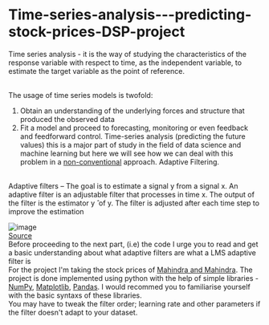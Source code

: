 # Time-series-analysis---predicting-stock-prices-DSP-project


Time series analysis - it is the way of studying the characteristics of the response variable with respect to time, as the independent variable, to estimate the target variable as the point of reference.

<br/>The usage of time series models is twofold:
1.	Obtain an understanding of the underlying forces and structure that produced the observed data
2.	Fit a model and proceed to forecasting, monitoring or even feedback and feedforward control.
Time-series analysis (predicting the future values) this is a major part of study in the field of data science and machine learning but here we will see how we can deal with this problem in a [non-conventional](https://towardsdatascience.com/adaptive-filtering-in-stock-market-prediction-2db9ad7ae7f9) approach. Adaptive Filtering.

<br/> Adaptive filters – The goal is to estimate a signal y from a signal x. An adaptive filter is an adjustable filter that processes in time x. The output of the filter is the estimator y ̂ of y. The filter is adjusted after each time step to improve the estimation <br/>

![image](https://user-images.githubusercontent.com/64704390/183240479-e1445968-92c0-4c01-a95d-fb49ef8b8d4b.png)
                                                                                                                                                                              <br/> [Source](https://www.mathworks.com/help/dsp/ug/overview-of-adaptive-filters-and-applications.html)                                                                 <br/> Before proceeding to the next part, (i.e) the code I urge you to read and get a basic understanding about what adaptive filters are what a LMS adaptive filter is <br/>
For the project I'm taking the stock prices of [Mahindra and Mahindra](https://finance.yahoo.com/quote/M%26M.NS/history). The project is done implemented using python with the help of simple libraries - [NumPy](https://numpy.org/doc/), [Matplotlib](https://matplotlib.org/stable/index.html), [Pandas](https://pandas.pydata.org/docs/user_guide/index.html#user-guide). I would recommed you to familiarise yourself with the basic syntaxs of these libraries.<br/>
You may have to tweak the filter order; learning rate and other parameters if the filter doesn't adapt to your dataset.
   
